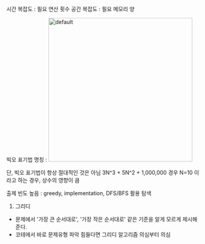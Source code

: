 시간 복잡도 : 필요 연산 횟수
공간 복잡도 : 필요 메모리 양

빅오 표기법 명칭 :
<img width="376" alt="default" src="https://user-images.githubusercontent.com/117712307/209524753-df3e078b-1a6b-4045-99b3-44be3634bdec.png">

단, 빅오 표기법이 항상 절대적인 것은 아님
3N^3 + 5N^2 + 1,000,000 경우 N=10 이라고 하는 경우, 상수의 영향이 큼

출제 빈도 높음 : greedy, implementation, DFS/BFS 활용 탐색


1) 그리디
- 문제에서 '가장 큰 순서대로', '가장 작은 순서대로' 같은 기준을 알게 모르게 제시해준다. 
- 코테에서 바로 문제유형 파악 힘들다면 그리디 알고리즘 의심부터 의심
